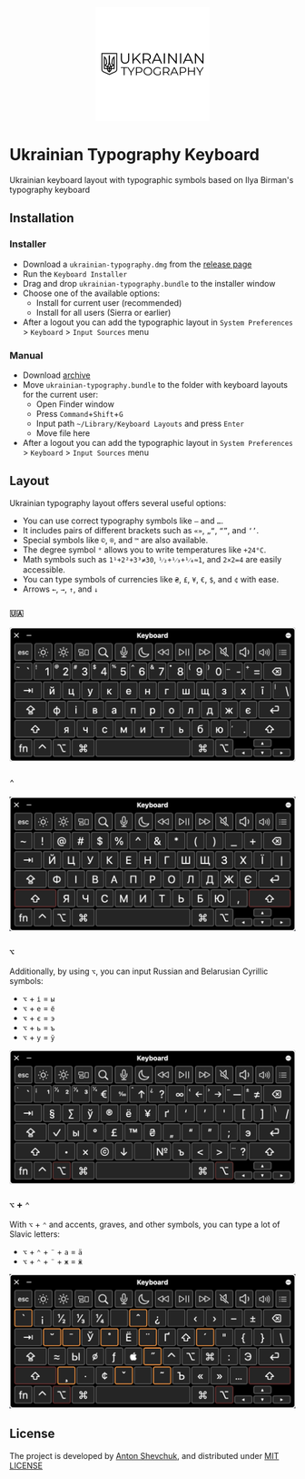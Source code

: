 <p align="center">
    <img alt="Ukrainian typography keyboard layout" src="./docs/ukrainian-typography_200x200.png">
</p>

# Ukrainian Typography Keyboard

Ukrainian keyboard layout with typographic symbols based on Ilya Birman's typography keyboard

## Installation

### Installer

* Download a `ukrainian-typography.dmg` from the [release page](https://github.com/AntonShevchuk/ukrainian-typography-keyboard-layout/releases)
* Run the `Keyboard Installer`
* Drag and drop `ukrainian-typography.bundle` to the installer window
* Choose one of the available options:
  * Install for current user (recommended)
  * Install for all users (Sierra or earlier)
* After a logout you can add the typographic layout in `System Preferences` > `Keyboard` > `Input Sources` menu

### Manual

* Download [archive](https://github.com/AntonShevchuk/ukrainian-typography-keyboard-layout/archive/master.zip)
* Move `ukrainian-typography.bundle` to the folder with keyboard layouts for the current user:
  * Open Finder window
  * Press `Command`+`Shift`+`G`
  * Input path `~/Library/Keyboard Layouts` and press `Enter`
  * Move file here
* After a logout you can add the typographic layout in `System Preferences` > `Keyboard` > `Input Sources` menu

## Layout
Ukrainian typography layout offers several useful options:

- You can use correct typography symbols like `—` and `…`.
- It includes pairs of different brackets such as `«»`, `„“`, `“”`, and `‘’`.
- Special symbols like `©`, `®`, and `™` are also available.
- The degree symbol `°` allows you to write temperatures like `+24°C`.
- Math symbols such as `1¹+2²+3³≠30`, `¹⁄₂+¹⁄₃+¹⁄₄≈1`, and `2×2=4` are easily accessible.
- You can type symbols of currencies like `₴`, `£`, `¥`, `€`, `$`, and `¢` with ease.
- Arrows `←`, `→`, `↑`, and `↓`

### `🇺🇦`
<p align="center">
    <img alt="Ukrainian typography keyboard layout" src="./docs/ukrainian.png">
</p>

### `⌃`

<p align="center">
    <img alt="Ukrainian typography keyboard layout with Shift" src="./docs/shift.png">
</p>

### `⌥`

Additionally, by using `⌥`, you can input Russian and Belarusian Cyrillic symbols:

* `⌥` + `і` = `ы`
* `⌥` + `е` = `ё`
* `⌥` + `є` = `э`
* `⌥` + `ь` = `ъ`
* `⌥` + `у` = `ў`

<p align="center">
    <img alt="Ukrainian typography keyboard layout with Option" src="./docs/option.png">
</p>

### `⌥` + `⌃`

With `⌥` + `⌃` and accents, graves, and other symbols, you can type a lot of Slavic letters:

* `⌥` + `⌃` + `¨` + `а` = `ä`
* `⌥` + `⌃` + `¨` + `ж` = `ӝ`

<p align="center">
    <img alt="Ukrainian typography keyboard layout with Option and Shift" src="./docs/option-shift.png">
</p>

## License

The project is developed by [Anton Shevchuk][1], and distributed under [MIT LICENSE][2]

[1]: https://anton.shevchuk.name/
[2]: https://raw.githubusercontent.com/AntonShevchuk/ukrainian-typography-keyboard-layout/master/LICENSE
